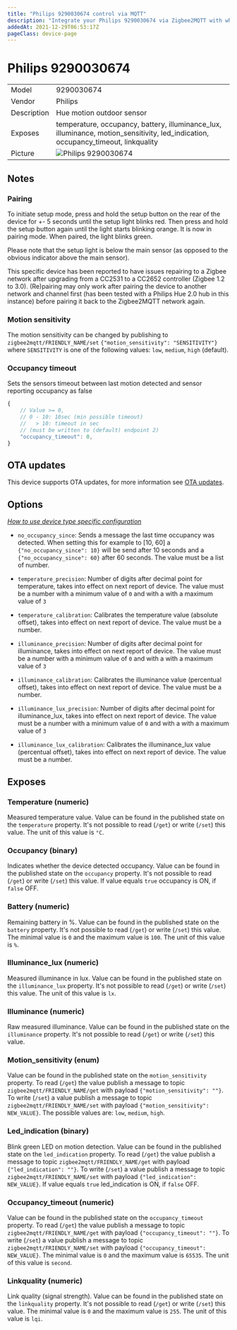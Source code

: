 ```yaml
---
title: "Philips 9290030674 control via MQTT"
description: "Integrate your Philips 9290030674 via Zigbee2MQTT with whatever smart home infrastructure you are using without the vendors bridge or gateway."
addedAt: 2021-12-29T06:53:17Z
pageClass: device-page
---
```


<!-- !!!! -->
<!-- ATTENTION: This file is auto-generated through docgen! -->
<!-- You can only edit the "Notes"-Section between the two comment lines "Notes BEGIN" and "Notes END". -->
<!-- Do not use h1 or h2 heading within "## Notes"-Section. -->
<!-- !!!! -->

# Philips 9290030674

|     |     |
|-----|-----|
| Model | 9290030674  |
| Vendor  | Philips  |
| Description | Hue motion outdoor sensor |
| Exposes | temperature, occupancy, battery, illuminance_lux, illuminance, motion_sensitivity, led_indication, occupancy_timeout, linkquality |
| Picture | ![Philips 9290030674](https://www.zigbee2mqtt.io/images/devices/9290030674.jpg) |


<!-- Notes BEGIN: You can edit here. Add "## Notes" headline if not already present. -->
## Notes


### Pairing
To initiate setup mode, press and hold the setup button on the rear of the device for +- 5 seconds until the setup light blinks red. Then press and hold the setup button again until the light starts blinking orange. It is now in pairing mode. When paired, the light blinks green.

Please note that the setup light is below the main sensor
(as opposed to the obvious indicator above the main sensor).

This specific device has been reported to have issues repairing to a Zigbee network after upgrading from a CC2531 to a CC2652 controller (Zigbee 1.2 to 3.0). (Re)pairing may only work after pairing the device to another network and channel first (has been tested with a Philips Hue 2.0 hub in this instance) before pairing it back to the Zigbee2MQTT network again.

### Motion sensitivity
The motion sensitivity can be changed by publishing to `zigbee2mqtt/FRIENDLY_NAME/set`
`{"motion_sensitivity": "SENSITIVITY"}` where `SENSITIVITY` is one of the following
values: `low`,  `medium`,  `high` (default).

### Occupancy timeout
Sets the sensors timeout between last motion detected and sensor reporting occupancy as false
```js
{
    // Value >= 0,
    // 0 - 10: 10sec (min possible timeout)
    //   > 10: timeout in sec
    // (must be written to (default) endpoint 2)
    "occupancy_timeout": 0,
}
```
<!-- Notes END: Do not edit below this line -->

## OTA updates
This device supports OTA updates, for more information see [OTA updates](../guide/usage/ota_updates.md).


## Options
*[How to use device type specific configuration](../guide/configuration/devices-groups.md#specific-device-options)*

* `no_occupancy_since`: Sends a message the last time occupancy was detected. When setting this for example to [10, 60] a `{"no_occupancy_since": 10}` will be send after 10 seconds and a `{"no_occupancy_since": 60}` after 60 seconds. The value must be a list of number.

* `temperature_precision`: Number of digits after decimal point for temperature, takes into effect on next report of device. The value must be a number with a minimum value of `0` and with a with a maximum value of `3`

* `temperature_calibration`: Calibrates the temperature value (absolute offset), takes into effect on next report of device. The value must be a number.

* `illuminance_precision`: Number of digits after decimal point for illuminance, takes into effect on next report of device. The value must be a number with a minimum value of `0` and with a with a maximum value of `3`

* `illuminance_calibration`: Calibrates the illuminance value (percentual offset), takes into effect on next report of device. The value must be a number.

* `illuminance_lux_precision`: Number of digits after decimal point for illuminance_lux, takes into effect on next report of device. The value must be a number with a minimum value of `0` and with a with a maximum value of `3`

* `illuminance_lux_calibration`: Calibrates the illuminance_lux value (percentual offset), takes into effect on next report of device. The value must be a number.


## Exposes

### Temperature (numeric)
Measured temperature value.
Value can be found in the published state on the `temperature` property.
It's not possible to read (`/get`) or write (`/set`) this value.
The unit of this value is `°C`.

### Occupancy (binary)
Indicates whether the device detected occupancy.
Value can be found in the published state on the `occupancy` property.
It's not possible to read (`/get`) or write (`/set`) this value.
If value equals `true` occupancy is ON, if `false` OFF.

### Battery (numeric)
Remaining battery in %.
Value can be found in the published state on the `battery` property.
It's not possible to read (`/get`) or write (`/set`) this value.
The minimal value is `0` and the maximum value is `100`.
The unit of this value is `%`.

### Illuminance_lux (numeric)
Measured illuminance in lux.
Value can be found in the published state on the `illuminance_lux` property.
It's not possible to read (`/get`) or write (`/set`) this value.
The unit of this value is `lx`.

### Illuminance (numeric)
Raw measured illuminance.
Value can be found in the published state on the `illuminance` property.
It's not possible to read (`/get`) or write (`/set`) this value.

### Motion_sensitivity (enum)
Value can be found in the published state on the `motion_sensitivity` property.
To read (`/get`) the value publish a message to topic `zigbee2mqtt/FRIENDLY_NAME/get` with payload `{"motion_sensitivity": ""}`.
To write (`/set`) a value publish a message to topic `zigbee2mqtt/FRIENDLY_NAME/set` with payload `{"motion_sensitivity": NEW_VALUE}`.
The possible values are: `low`, `medium`, `high`.

### Led_indication (binary)
Blink green LED on motion detection.
Value can be found in the published state on the `led_indication` property.
To read (`/get`) the value publish a message to topic `zigbee2mqtt/FRIENDLY_NAME/get` with payload `{"led_indication": ""}`.
To write (`/set`) a value publish a message to topic `zigbee2mqtt/FRIENDLY_NAME/set` with payload `{"led_indication": NEW_VALUE}`.
If value equals `true` led_indication is ON, if `false` OFF.

### Occupancy_timeout (numeric)
Value can be found in the published state on the `occupancy_timeout` property.
To read (`/get`) the value publish a message to topic `zigbee2mqtt/FRIENDLY_NAME/get` with payload `{"occupancy_timeout": ""}`.
To write (`/set`) a value publish a message to topic `zigbee2mqtt/FRIENDLY_NAME/set` with payload `{"occupancy_timeout": NEW_VALUE}`.
The minimal value is `0` and the maximum value is `65535`.
The unit of this value is `second`.

### Linkquality (numeric)
Link quality (signal strength).
Value can be found in the published state on the `linkquality` property.
It's not possible to read (`/get`) or write (`/set`) this value.
The minimal value is `0` and the maximum value is `255`.
The unit of this value is `lqi`.

